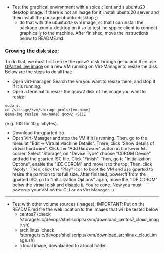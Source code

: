 - Test the graphical environment with a spice client and a ubuntu20 desktop
  image. If there is not an image for it, install ubuntu20 server and then
install the package ubuntu-desktop ;)
    - do that with the ubuntu20-kvm image, so that I can install the package ubuntu-desktop on it so to test the sppice client to connect graphically to the machine. After finished, move the instructions below to README.md:

### Growing the disk size:

To do that, we must first resize the qcow2 disk through qemu and then use
[GParted live
image](https://downloads.sourceforge.net/gparted/gparted-live-1.1.0-3-amd64.iso)
on a new VM running on Virt-Manager to resize the disk. Below are the steps to
do all that:

- Open virt-manager. Search the vm you want to resize there, and stop it if it is
  running.
- Open a terminal to resize the qcow2 disk of the image you want to resize:
```
sudo su
cd /storage/kvm/storage_pools/[vm-name]
qemu-img resize [vm-name].qcow2 +SIZE
```
(e.g. 10G for 10 gibibytes).
- Download the gparted iso
- Open Virt-Manager and stop the VM if it is running. Then, go to the menu at
  "Edit => Virtual Machine Details". There, click "Show details of virtual
hardware". Click the "Add Hardware" button at the lower left corner. Select
"Storage", on "Device Type" choose "CDROM Device" and add the gparted ISO file.
Click "Finish". Then, go to "Initialization Options", enable the "IDE CDROM"
and move it to the top. Then, click "Apply". Then, click the "Play" icon to
boot the VM and use gparted to resize the partition to its full size. After
finished, poweroff from the gparted ISO, go to "Initialization Options" again,
move the "IDE CDROM" below the virtual disk and disable it. You're done. Now
you must powerup your VM on the CLI or on Virt Manager. :)


---

- Test with other volume sources (images):
    IMPORTANT: Put on the README.md file the web location to the images that will be tested below
    * centos7 (check /storage/src/devops/shellscripts/kvm/download_centos7_cloud_image.sh)
    * arch linux (check /storage/src/devops/shellscripts/kvm/download_archlinux_cloud_image.sh)
    * a local image, downloaded to a local folder.


